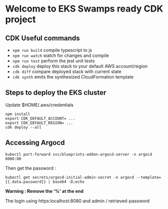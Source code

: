 # Welcome to EKS Swamps ready CDK  project

## CDK Useful commands

* `npm run build`   compile typescript to js
* `npm run watch`   watch for changes and compile
* `npm run test`    perform the jest unit tests
* `cdk deploy`      deploy this stack to your default AWS account/region
* `cdk diff`        compare deployed stack with current state
* `cdk synth`       emits the synthesized CloudFormation template

## Steps to deploy the EKS cluster

Update $HOME/.aws/credentials
```
npm install
export CDK_DEFAULT_ACCOUNT= ...
export CDK_DEFAULT_REGION= ...
cdk deploy --all
```

## Accessing Argocd

```
kubectl port-forward svc/blueprints-addon-argocd-server -n argocd 8080:80
```

Then get the password :

```
kubectl get secrets/argocd-initial-admin-secret -n argocd --template={{.data.password}} | base64 -D;echo
```
<b> Warning : Remove the '%' at the end </b>


The login using https:localhost:8080 and admin / retrieved-password